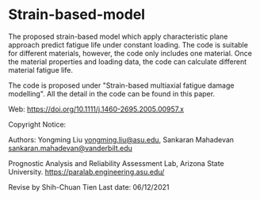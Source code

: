 # Strain-based-model

The proposed strain-based model which apply characteristic plane approach predict fatigue life under constant loading. The code is suitable for different materials, however, the code only includes one material. Once the material properties and loading data, the code can calculate different material fatigue life.

The code is proposed under "Strain-based multiaxial fatigue damage modelling". All the detail in the code can be found in this paper.

Web: https://doi.org/10.1111/j.1460-2695.2005.00957.x

Copyright Notice:

Authors: Yongming Liu yongming.liu@asu.edu, Sankaran Mahadevan sankaran.mahadevan@vanderbilt.edu

Prognostic Analysis and Reliability Assessment Lab, Arizona State University. https://paralab.engineering.asu.edu/

Revise by Shih-Chuan Tien Last date: 06/12/2021
